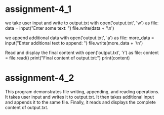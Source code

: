 # assignment-4_1
we take user input and write to output.txt
with open('output.txt', 'w') as file:
    data = input("Enter some text: ")
    file.write(data + '\n')

we append additional data
with open('output.txt', 'a') as file:
    more_data = input("Enter additional text to append: ")
    file.write(more_data + '\n')

Read and display the final content
with open('output.txt', 'r') as file:
    content = file.read()
    print("Final content of output.txt:")
    print(content)

# assignment-4_2
This program demonstrates file writing, appending, and reading operations.
It takes user input and writes it to output.txt.
It then takes additional input and appends it to the same file.
Finally, it reads and displays the complete content of output.txt.
